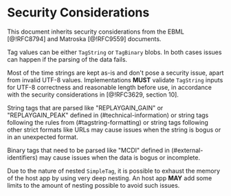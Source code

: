 # Security Considerations

This document inherits security considerations from the EBML [@!RFC8794] and Matroska [@!RFC9559] documents.

Tag values can be either `TagString` or `TagBinary` blobs. In both cases issues can happen if the parsing of the data fails.

Most of the time strings are kept as-is and don't pose a security issue, apart from invalid UTF-8 values.
Implementations **MUST** validate `TagString` inputs for UTF-8 correctness and
reasonable length before use, in accordance with the security considerations in [@!RFC3629, section 10].

String tags that are parsed like "REPLAYGAIN_GAIN" or "REPLAYGAIN_PEAK" defined in (#technical-information)
or string tags following the rules from (#tagstring-formatting) or string tags following other strict formats like URLs
may cause issues when the string is bogus or in an unexpected format.

Binary tags that need to be parsed like "MCDI" defined in (#external-identifiers) may cause issues when the data is bogus or incomplete.

Due to the nature of nested `SimpleTag`, it is possible to exhaust the memory of the host app by using very deep nesting.
An host app **MAY** add some limits to the amount of nesting possible to avoid such issues.

